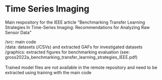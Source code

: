 # Time Series Imaging <br />
Main respository for the IEEE article "Benchmarking Transfer Learning Strategies In Time-Series Imaging: Recommendations for Analyzing Raw Sensor Data" <br />

/src: main code <br />
/data: datasets (/CSVs) and extracted GAFs for investigated datasets <br />
/graphics: extracted figures for benchmarking evaluation (see: gross2022a_benchmarking_transfer_learning_strategies_IEEE.pdf) <br />
<br />
Trained model files are not available in the remote repository and need to be extracted using training with the main code
